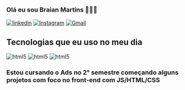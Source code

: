
### Olá eu sou Braian Martins 👋🏼😁

[![linkedin](https://img.shields.io/badge/LinkedIn-0077B5?style=for-the-badge&logo=linkedin&logoColor=white)](https://www.linkedin.com/in/braian-gon%C3%A7alves-martins-9763a6232/)
[![Instagram](https://img.shields.io/badge/Instagram-E4405F?style=for-the-badge&logo=instagram&logoColor=white)](https://www.instagram.com/braiantw/)
[![Gmail](https://img.shields.io/badge/Gmail-D14836?style=for-the-badge&logo=gmail&logoColor=white)](mailto:braian.martins09@gmail.com)

## Tecnologias que eu uso no meu dia

<div style="display: inclined_block">
    <img aling="center" alt="html5" src="https://img.shields.io/badge/JavaScript-F7DF1E?style=for-the-badge&logo=javascript&logoColor=black" />
    <img aling="center" alt="html5" src="https://img.shields.io/badge/HTML5-E34F26?style=for-the-badge&logo=html5&logoColor=white" />
    <img aling="center" alt="html5" src="https://img.shields.io/badge/CSS3-1572B6?style=for-the-badge&logo=css3&logoColor=white" />
</div>

### Estou cursando o Ads no 2° semestre começando alguns projetos com foco no front-end com JS/HTML/CSS
